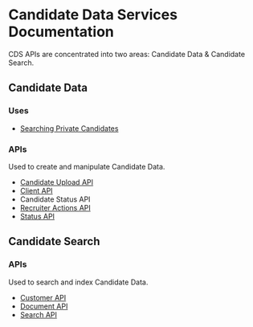 # Candidate Data Services Documentation

CDS APIs are concentrated into two areas: Candidate Data & Candidate Search.

## Candidate Data
### Uses
* [Searching Private Candidates](/SearchingPrivateCandidates.md)

### APIs
Used to create and manipulate Candidate Data.
* [Candidate Upload API](/UploadAPI.md)
* [Client API](/ClientAPI.md)
* Candidate Status API
* [Recruiter Actions API](/ActionsAPI.md)
* [Status API](/StatusAPI.md)

## Candidate Search

### APIs
Used to search and index Candidate Data.
* [Customer API](/CustomerAPI.md)
* [Document API](/DocumentAPI.md)
* [Search API](http://careerbuildersearch.com/docs/candidate)
